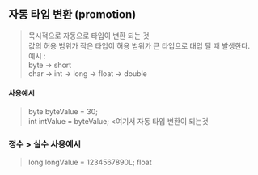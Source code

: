 ## 자동 타입 변환 (promotion)
> 묵시적으로 자동으로 타입이 변환 되는 것  
> 값의 허용 범위가 작은 타입이 허용 범위가 큰 타입으로 대입 될 때 발생한다.  
> 예시 :   
> byte → short  
> char → int → long → float → double  

#### 사용예시
>byte byteValue = 30;  
>int intValue = byteValue; <여기서 자동 타입 변환이 되는것

### 정수 > 실수 사용예시
> long longValue = 1234567890L;
> float 
